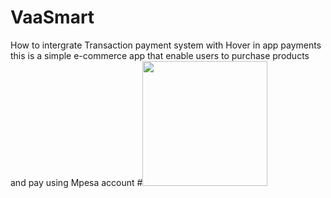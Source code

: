 # VaaSmart
How to intergrate Transaction payment system with Hover in app payments
this is a simple e-commerce app that enable users to purchase products and pay using Mpesa
account
#<img src="https://github.com/henrykash/FirebaseChatApp/raw/develop/art/MainActivity.png" width="200"/>

